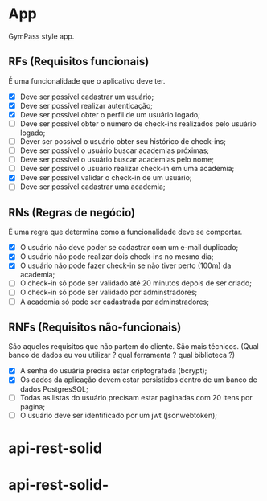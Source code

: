 # App

GymPass style app.

## RFs (Requisitos funcionais)

É uma funcionalidade que o aplicativo deve ter.

- [x] Deve ser possível cadastrar um usuário;
- [x] Deve ser possível realizar autenticação;
- [x] Deve ser possível obter o perfil de um usuário logado;
- [ ] Deve ser possível obter o número de check-ins realizados pelo usuário logado;
- [ ] Dever ser possível o usuário obter seu histórico de check-ins;
- [ ] Deve ser possível o usuário buscar academias próximas;
- [ ] Deve ser possível o usuário buscar academias pelo nome;
- [ ] Deve ser possível o usuário realizar check-in em uma academia;
- [x] Deve ser possível validar o check-in de um usuário;
- [ ] Deve ser possível cadastrar uma academia;

## RNs (Regras de negócio)

É uma regra que determina como a funcionalidade deve se comportar.

- [x] O usuário não deve poder se cadastrar com um e-mail duplicado;
- [x] O usuário não pode realizar dois check-ins no mesmo dia;
- [x] O usuário não pode fazer check-in se não tiver perto (100m) da academia;
- [ ] O check-in só pode ser validado até 20 minutos depois de ser criado;
- [ ] O check-in só pode ser validado por adminstradores;
- [ ] A academia só pode ser cadastrada por adminstradores;

## RNFs (Requisitos não-funcionais)

São aqueles requisitos que não partem do cliente. São mais técnicos. (Qual banco de dados eu vou utilizar ? qual ferramenta ? qual biblioteca ?)

- [x] A senha do usuária precisa estar criptografada (bcrypt);
- [x] Os dados da aplicação devem estar persistidos dentro de um banco de dados PostgresSQL;
- [ ] Todas as listas do usuário precisam estar paginadas com 20 itens por página;
- [ ] O usuário deve ser identificado por um jwt (jsonwebtoken);

# api-rest-solid

# api-rest-solid-
